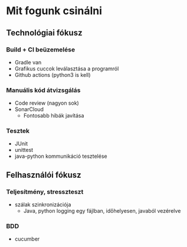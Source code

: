 # Mit fogunk csinálni

## Technológiai fókusz

### Build + CI beüzemelése
- Gradle van
- Grafikus cuccok leválasztása a programról
- Github actions (python3 is kell)

### Manuális kód átvizsgálás
- Code review (nagyon sok)
- SonarCloud
  - Fontosabb hibák javítása

### Tesztek
- JUnit
- unittest
- java-python kommunikáció tesztelése

## Felhasználói fókusz

### Teljesítmény, stresszteszt
- szálak szinkronizációja
    - Java, python logging egy fájlban, időhelyesen, javaból vezérelve
  

### BDD
- cucumber


